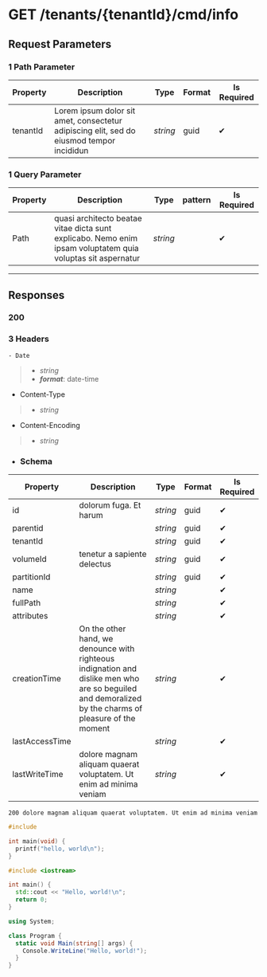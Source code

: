 # **GET**   /tenants/{tenantId}/cmd/info


## Request Parameters
### 1 Path Parameter
   | Property       | Description | Type     | Format | Is Required |
|----------------|-------------|----------|--------|-------------|
| tenantId            |      Lorem ipsum dolor sit amet, consectetur adipiscing elit, sed do eiusmod tempor incididun       | _string_ | guid   | ✔           |

### 1 Query Parameter

 | Property       | Description | Type     | pattern | Is Required |
|----------------|-------------|----------|--------|-------------|
| Path             |     quasi architecto beatae vitae dicta sunt explicabo. Nemo enim ipsam voluptatem quia voluptas sit aspernatur        | _string_ |    | ✔           |
  ___
## Responses

### __200__

### 3 Headers
    - Date
   >- _string_
   >- ___format___: date-time

   - Content-Type
   >- _string_
   - Content-Encoding
   >- _string_
  - ### Schema


| Property | Description | Type | Format | Is Required |
|----------|-------------|------|--------|-------------|
| id       |         dolorum fuga. Et harum    |   _string_   |    guid    | ✔           |
|   parentid       |             |    _string_  |    guid    |      ✔       |
|     tenantId     |             |   _string_   |     guid   |      ✔       |
|       volumeId   |     tenetur a sapiente delectus        |   _string_   |     guid   |      ✔       |
|    partitionId      |             |    _string_  |    guid    |       ✔      |
|    name      |             |   _string_   |        |         ✔    |
|   fullPath       |             |   _string_   |        |       ✔      |
|    attributes      |             |  _string_    |        |        ✔     |
|      creationTime    |     On the other hand, we denounce with righteous indignation and dislike men who are so beguiled and demoralized by the charms of pleasure of the moment        |   _string_   |        |          ✔   |
|   lastAccessTime       |             |    _string_  |        |          ✔   |
|    lastWriteTime      |         dolore magnam aliquam quaerat voluptatem. Ut enim ad minima veniam    |     _string_ |        |         ✔    |





```Test Responses tab= 
200 dolore magnam aliquam quaerat voluptatem. Ut enim ad minima veniam
```

```C tab=
#include 

int main(void) {
  printf("hello, world\n");
}
```

```C++ tab=
#include <iostream>

int main() {
  std::cout << "Hello, world!\n";
  return 0;
}
```

```C# tab=
using System;

class Program {
  static void Main(string[] args) {
    Console.WriteLine("Hello, world!");
  }
}
```